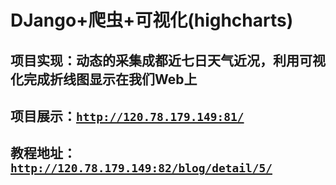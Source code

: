 # DJango+爬虫+可视化(highcharts)
## 项目实现：动态的采集成都近七日天气近况，利用可视化完成折线图显示在我们Web上
## 项目展示：[`http://120.78.179.149:81/`](http://120.78.179.149:81/)
## 教程地址：[`http://120.78.179.149:82/blog/detail/5/`](http://120.78.179.149:82/blog/detail/5/)
